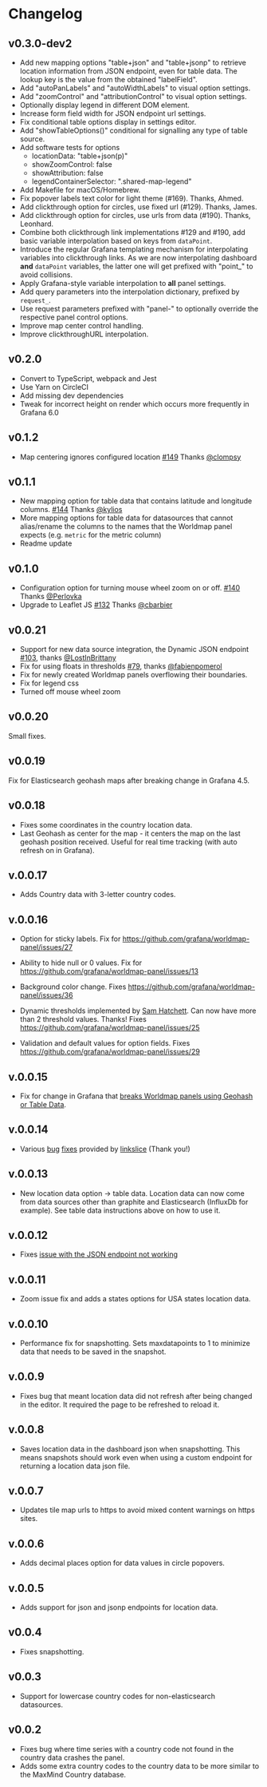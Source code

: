 # Changelog

## v0.3.0-dev2

- Add new mapping options "table+json" and "table+jsonp" to retrieve
  location information from JSON endpoint, even for table data.
  The lookup key is the value from the obtained "labelField".
- Add "autoPanLabels" and "autoWidthLabels" to visual option settings.
- Add "zoomControl" and "attributionControl" to visual option settings.
- Optionally display legend in different DOM element.
- Increase form field width for JSON endpoint url settings.
- Fix conditional table options display in settings editor.
- Add "showTableOptions()" conditional for signalling any type of table source.
- Add software tests for options
    - locationData: "table+json(p)"
    - showZoomControl: false
    - showAttribution: false
    - legendContainerSelector: ".shared-map-legend"
- Add Makefile for macOS/Homebrew.
- Fix popover labels text color for light theme (#169). Thanks, Ahmed.
- Add clickthrough option for circles, use fixed url (#129). Thanks, James.
- Add clickthrough option for circles, use urls from data (#190). Thanks, Leonhard.
- Combine both clickthrough link implementations #129 and #190,
  add basic variable interpolation based on keys from `dataPoint`.
- Introduce the regular Grafana templating mechanism for interpolating variables
  into clickthrough links. As we are now interpolating dashboard **and** `dataPoint`
  variables, the latter one will get prefixed with "point_" to avoid collisions.
- Apply Grafana-style variable interpolation to **all** panel settings.
- Add query parameters into the interpolation dictionary, prefixed by `request_`.
- Use request parameters prefixed with "panel-" to optionally override the 
  respective panel control options.
- Improve map center control handling.
- Improve clickthroughURL interpolation.

## v0.2.0

- Convert to TypeScript, webpack and Jest
- Use Yarn on CircleCI
- Add missing dev dependencies
- Tweak for incorrect height on render
  which occurs more frequently in Grafana 6.0

## v0.1.2

- Map centering ignores configured location [#149](https://github.com/grafana/worldmap-panel/issues/149) Thanks [@clompsy](https://github.com/clompsy)

## v0.1.1

- New mapping option for table data that contains latitude and longitude columns. [#144](https://github.com/grafana/worldmap-panel/pull/144) Thanks [@kylios](https://github.com/kylios)
- More mapping options for table data for datasources that cannot alias/rename the columns to the names that the Worldmap panel expects (e.g. `metric` for the metric column)
- Readme update

## v0.1.0

- Configuration option for turning mouse wheel zoom on or off. [#140](https://github.com/grafana/worldmap-panel/issues/140) Thanks [@Perlovka](https://github.com/Perlovka)
- Upgrade to Leaflet JS [#132](https://github.com/grafana/worldmap-panel/pull/132) Thanks [@cbarbier](https://github.com/cbarbier)  

## v0.0.21

- Support for new data source integration, the Dynamic JSON endpoint [#103](https://github.com/grafana/worldmap-panel/issues/103), thanks [@LostInBrittany](https://github.com/LostInBrittany)
- Fix for using floats in thresholds [#79](https://github.com/grafana/worldmap-panel/issues/79), thanks [@fabienpomerol](https://github.com/fabienpomerol)
- Fix for newly created Worldmap panels overflowing their boundaries.
- Fix for legend css
- Turned off mouse wheel zoom

## v0.0.20

Small fixes.

## v0.0.19

Fix for Elasticsearch geohash maps after breaking change in Grafana 4.5.

## v0.0.18

- Fixes some coordinates in the country location data.
- Last Geohash as center for the map - it centers the map on the last geohash position received. Useful for real time tracking (with auto refresh on in Grafana).

## v.0.0.17

- Adds Country data with 3-letter country codes.

## v.0.0.16

- Option for sticky labels. Fix for https://github.com/grafana/worldmap-panel/issues/27

- Ability to hide null or 0 values. Fix for https://github.com/grafana/worldmap-panel/issues/13

- Background color change. Fixes https://github.com/grafana/worldmap-panel/issues/36

- Dynamic thresholds implemented by [Sam Hatchett](https://github.com/samhatchett). Can now have more than 2 threshold values. Thanks! Fixes https://github.com/grafana/worldmap-panel/issues/25

- Validation and default values for option fields. Fixes https://github.com/grafana/worldmap-panel/issues/29

## v.0.0.15

- Fix for change in Grafana that [breaks Worldmap panels using Geohash or Table Data](https://github.com/grafana/worldmap-panel/issues/45).

## v.0.0.14

- Various [bug](https://github.com/grafana/worldmap-panel/pull/31) [fixes](https://github.com/grafana/worldmap-panel/pull/32) provided by [linkslice](https://github.com/linkslice) (Thank you!)

## v.0.0.13

- New location data option -> table data. Location data can now come from data sources other than graphite and Elasticsearch (InfluxDb for example). See table data instructions above on how to use it.

## v.0.0.12

- Fixes [issue with the JSON endpoint not working](https://github.com/grafana/worldmap-panel/issues/22)

## v.0.0.11

- Zoom issue fix and adds a states options for USA states location data.

## v.0.0.10

- Performance fix for snapshotting. Sets maxdatapoints to 1 to minimize data that needs to be saved in the snapshot.

## v.0.0.9

- Fixes bug that meant location data did not refresh after being changed in the editor. It required the page to be refreshed to reload it.

## v.0.0.8

- Saves location data in the dashboard json when snapshotting. This means snapshots should work even when using a custom endpoint for returning a location data json file.

## v.0.0.7

- Updates tile map urls to https to avoid mixed content warnings on https sites.

## v.0.0.6

- Adds decimal places option for data values in circle popovers.

## v.0.0.5

- Adds support for json and jsonp endpoints for location data.

## v0.0.4

- Fixes snapshotting.

## v0.0.3

- Support for lowercase country codes for non-elasticsearch datasources.

## v0.0.2

- Fixes bug where time series with a country code not found in the country data crashes the panel.
- Adds some extra country codes to the country data to be more similar to the MaxMind Country database.
